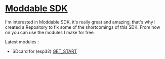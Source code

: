 # [Moddable SDK](https://github.com/Moddable-OpenSource/moddable)

I'm interested in Moddable SDK, it's really great and amazing, that's why I created a Repository to fix some of the shortcomings of this SDK. From now on you can use the modules I make for free.

Latest modules :
  - SDcard for (esp32) [GET_START](https://github.com/salarizadi/moddable-sdk/blob/main/Modules/SD/GET_START.md)
